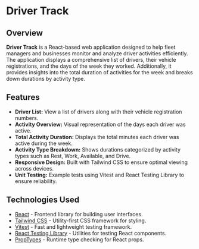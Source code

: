 # Driver Track

## Overview

**Driver Track** is a React-based web application designed to help fleet managers and businesses monitor and analyze driver activities efficiently. The application displays a comprehensive list of drivers, their vehicle registrations, and the days of the week they worked. Additionally, it provides insights into the total duration of activities for the week and breaks down durations by activity type.

## Features

- **Driver List:** View a list of drivers along with their vehicle registration numbers.
- **Activity Overview:** Visual representation of the days each driver was active.
- **Total Activity Duration:** Displays the total minutes each driver was active during the week.
- **Activity Type Breakdown:** Shows durations categorized by activity types such as Rest, Work, Available, and Drive.
- **Responsive Design:** Built with Tailwind CSS to ensure optimal viewing across devices.
- **Unit Testing:** Example tests using Vitest and React Testing Library to ensure reliability.

## Technologies Used

- [React](https://reactjs.org/) - Frontend library for building user interfaces.
- [Tailwind CSS](https://tailwindcss.com/) - Utility-first CSS framework for styling.
- [Vitest](https://vitest.dev/) - Fast and lightweight testing framework.
- [React Testing Library](https://testing-library.com/docs/react-testing-library/intro/) - Utilities for testing React components.
- [PropTypes](https://www.npmjs.com/package/prop-types) - Runtime type checking for React props.

